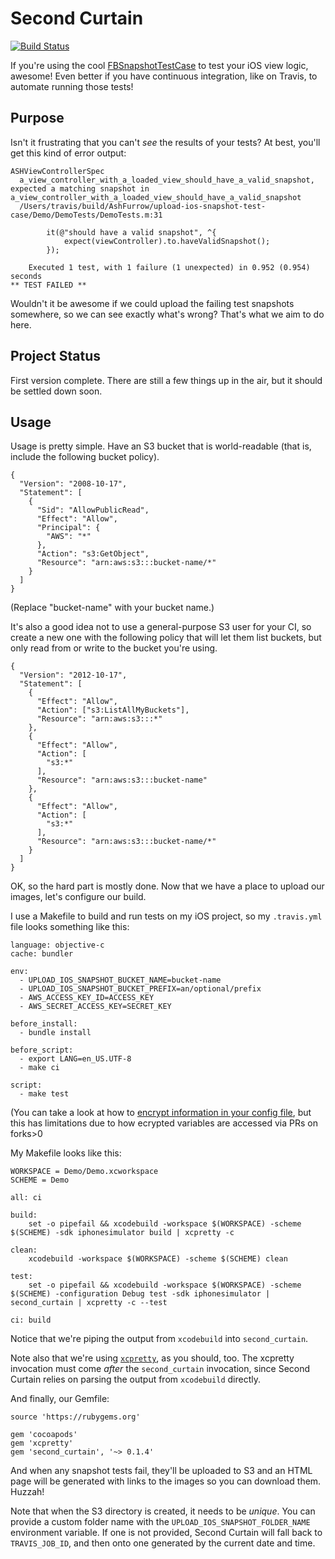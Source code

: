 Second Curtain
=============================

[![Build Status](https://travis-ci.org/AshFurrow/second_curtain.svg?branch=master)](https://travis-ci.org/AshFurrow/second_curtain)

If you're using the cool [FBSnapshotTestCase](https://github.com/facebook/ios-snapshot-test-case) to test your iOS view logic, awesome! Even better if you have continuous integration, like on Travis, to automate running those tests!

Purpose
----------------

Isn't it frustrating that you can't *see* the results of your tests? At best, you'll get this kind of error output:

```
ASHViewControllerSpec
  a_view_controller_with_a_loaded_view_should_have_a_valid_snapshot, expected a matching snapshot in a_view_controller_with_a_loaded_view_should_have_a_valid_snapshot
  /Users/travis/build/AshFurrow/upload-ios-snapshot-test-case/Demo/DemoTests/DemoTests.m:31
  
        it(@"should have a valid snapshot", ^{
            expect(viewController).to.haveValidSnapshot();
        });
  
    Executed 1 test, with 1 failure (1 unexpected) in 0.952 (0.954) seconds
** TEST FAILED **
```

Wouldn't it be awesome if we could upload the failing test snapshots somewhere, so we can see exactly what's wrong? That's what we aim to do here. 

Project Status
----------------

First version complete. There are still a few things up in the air, but it should be settled down soon.

Usage
----------------

Usage is pretty simple. Have an S3 bucket that is world-readable (that is, include the following bucket policy).

```
{
  "Version": "2008-10-17",
  "Statement": [
    {
      "Sid": "AllowPublicRead",
      "Effect": "Allow",
      "Principal": {
        "AWS": "*"
      },
      "Action": "s3:GetObject",
      "Resource": "arn:aws:s3:::bucket-name/*"
    }
  ]
}
```

(Replace "bucket-name" with your bucket name.)

It's also a good idea not to use a general-purpose S3 user for your CI, so create a new one with the following policy that will let them list buckets, but only read from or write to the bucket you're using.

```
{
  "Version": "2012-10-17",
  "Statement": [
    {
      "Effect": "Allow",
      "Action": ["s3:ListAllMyBuckets"],
      "Resource": "arn:aws:s3:::*"
    }, 
    {
      "Effect": "Allow",
      "Action": [
        "s3:*"
      ],
      "Resource": "arn:aws:s3:::bucket-name"
    },
    {
      "Effect": "Allow",
      "Action": [
        "s3:*"
      ],
      "Resource": "arn:aws:s3:::bucket-name/*"
    }
  ]
}
```

OK, so the hard part is mostly done. Now that we have a place to upload our images, let's configure our build.

I use a Makefile to build and run tests on my iOS project, so my `.travis.yml` file looks something like this:

```
language: objective-c
cache: bundler

env:
  - UPLOAD_IOS_SNAPSHOT_BUCKET_NAME=bucket-name
  - UPLOAD_IOS_SNAPSHOT_BUCKET_PREFIX=an/optional/prefix
  - AWS_ACCESS_KEY_ID=ACCESS_KEY
  - AWS_SECRET_ACCESS_KEY=SECRET_KEY

before_install:
  - bundle install

before_script:
  - export LANG=en_US.UTF-8
  - make ci

script:
  - make test
```

(You can take a look at how to [encrypt information in your config file](http://docs.travis-ci.com/user/encryption-keys/), but this has limitations due to how ecrypted variables are accessed via PRs on forks>0

My Makefile looks like this:

```
WORKSPACE = Demo/Demo.xcworkspace
SCHEME = Demo

all: ci

build:
	set -o pipefail && xcodebuild -workspace $(WORKSPACE) -scheme $(SCHEME) -sdk iphonesimulator build | xcpretty -c

clean:
	xcodebuild -workspace $(WORKSPACE) -scheme $(SCHEME) clean

test:
	set -o pipefail && xcodebuild -workspace $(WORKSPACE) -scheme $(SCHEME) -configuration Debug test -sdk iphonesimulator | second_curtain | xcpretty -c --test

ci:	build
```

Notice that we're piping the output from `xcodebuild` into `second_curtain`. 

Note also that we're using [`xcpretty`](http://github.com/supermarin/xcpretty), as you should, too. The xcpretty invocation must come *after* the `second_curtain` invocation, since Second Curtain relies on parsing the output from `xcodebuild` directly. 

And finally, our Gemfile:

```
source 'https://rubygems.org'

gem 'cocoapods'
gem 'xcpretty'
gem 'second_curtain', '~> 0.1.4'
```

And when any snapshot tests fail, they'll be uploaded to S3 and an HTML page will be generated with links to the images so you can download them. Huzzah!

Note that when the S3 directory is created, it needs to be *unique*. You can provide a custom folder name with the `UPLOAD_IOS_SNAPSHOT_FOLDER_NAME` environment variable. If one is not provided, Second Curtain will fall back to `TRAVIS_JOB_ID`, and then onto one generated by the current date and time. 